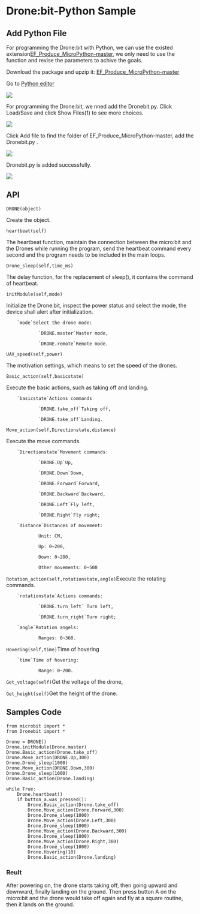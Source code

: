 # Drone:bit-Python Sample

## Add Python File

For programming the Drone:bit with Python, we can use the existed extension[EF_Produce_MicroPython-master](https://github.com/elecfreaks/EF_Produce_MicroPython/archive/refs/heads/master.zip), we only need to use the function and revise the parameters to achive the goals. 

Download the package and upzip it: [EF_Produce_MicroPython-master](https://github.com/elecfreaks/EF_Produce_MicroPython/archive/refs/heads/master.zip)

Go to [Python editor](https://python.microbit.org/v/2.0)

![](./images/Drone-bit-py-01.png)

For programming the Drone:bit, we nned add the Dronebit.py. Click Load/Save and click Show Files(1) to see more choices. 


![](./images/Drone-bit-py-02.png)

Click Add file to find the folder of EF_Produce_MicroPython-master, add the Dronebit.py . 

![](./images/Drone-bit-py-03.png)

Dronebit.py is added successfully. 

![](./images/Drone-bit-py-04.png)

## API

`DRONE(object)`

Create the object. 

`heartbeat(self)`

The heartbeat function, maintain the connection between the micro:bit and the Drones while running the program, send the heartbeat command every second and the program needs to be included in the main loops.

`Drone_sleep(self,time_ms)`

The delay function, for the replacement of sleep(), it contains the command of heartbeat. 

`initModule(self,mode)`

Initialize the Drone:bit, inspect the power status and select the mode, the device shall alert after initialization. 


        `mode`Select the drone mode:

                `DRONE.master`Master mode,

                `DRONE.remote`Remote mode.

`UAV_speed(self,power)`

The motivation settings, which means to set the speed of the drones. 

`Basic_action(self,basicstate)`

Execute the basic actions, such as taking off and landing. 

        `basicstate`Actions commands
        
                `DRONE.take_off`Taking off,
                
                `DRONE.take_off`Landing.

`Move_action(self,Directionstate,distance)`

Execute the move commands.

        `Directionstate`Movement commands:
        
                `DRONE.Up`Up,
                
                `DRONE.Down`Down,
                
                `DRONE.Forward`Forward,
                
                `DRONE.Backward`Backward,
                
                `DRONE.Left`Fly left,
                
                `DRONE.Right`Fly right;
                
        `distance`Distances of movement:
        
                Unit: CM,
                
                Up: 0~200,
                
                Down: 0~200,
                
                Other movements: 0~500

`Rotation_action(self,rotationstate,angle)`Execute the rotating commands.

        `rotationstate`Actions commands:
        
                `DRONE.turn_left` Turn left,
                
                `DRONE.turn_right`Turn right;
                
        `angle`Rotation angels:
        
                Ranges: 0~360.

`Hovering(self,time)`Time of hovering

        `time`Time of hovering:
        
                Range: 0~200.

`Get_voltage(self)`Get the voltage of the drone,

`Get_height(self)`Get the height of the drone.


## Samples Code
```
from microbit import *
from Dronebit import *

Drone = DRONE()
Drone.initModule(Drone.master)
Drone.Basic_action(Drone.take_off)
Drone.Move_action(DRONE.Up,300)
Drone.Drone_sleep(1000)
Drone.Move_action(DRONE.Down,300) 
Drone.Drone_sleep(1000)
Drone.Basic_action(Drone.landing)

while True:
    Drone.heartbeat()
    if button_a.was_pressed():
        Drone.Basic_action(Drone.take_off)
        Drone.Move_action(Drone.Forward,300)
        Drone.Drone_sleep(1000)
        Drone.Move_action(Drone.Left,300)
        Drone.Drone_sleep(1000)
        Drone.Move_action(Drone.Backward,300)
        Drone.Drone_sleep(1000)
        Drone.Move_action(Drone.Right,300)
        Drone.Drone_sleep(1000)
        Drone.Hovering(10)
        Drone.Basic_action(Drone.landing)

```
### Reult
After powering on, the drone starts taking off, then going upward and downward, finally landing on the ground. Then press button A on the micro:bit and the drone would take off again and fly at a square routine, then it lands on the ground. 
